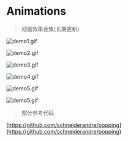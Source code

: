 # Animations

> 动画效果合集(长期更新)


![demo1.gif](http://images2015.cnblogs.com/blog/607542/201511/607542-20151116202907436-992788389.gif)

![demo2.gif](http://images2015.cnblogs.com/blog/607542/201511/607542-20151117153339436-1227969788.gif)

![demo3.gif](http://images2015.cnblogs.com/blog/607542/201511/607542-20151117113153374-1370793997.gif)

![demo4.gif](http://images2015.cnblogs.com/blog/607542/201511/607542-20151117175229233-921553766.gif)

![demo5.gif](http://images2015.cnblogs.com/blog/607542/201511/607542-20151118112108890-1975317749.gif)

![demo5.gif](http://images2015.cnblogs.com/blog/607542/201511/607542-20151124105608093-967010463.gif)

> 部分参考代码

[https://github.com/schneiderandre/popping](https://github.com/schneiderandre/popping)

